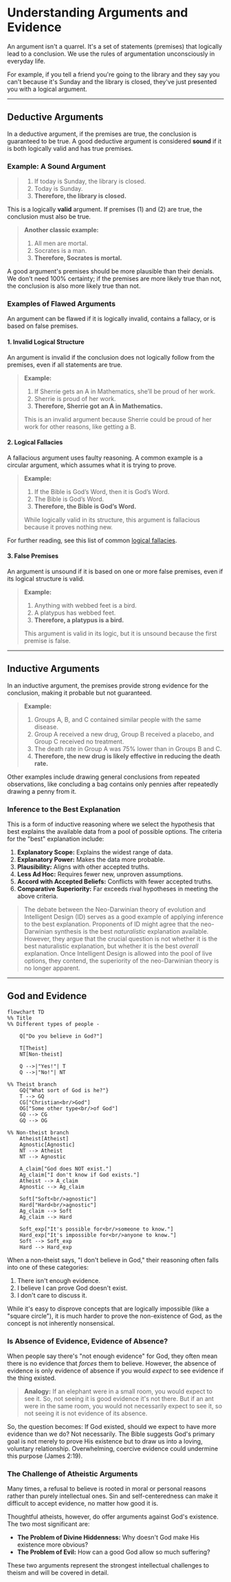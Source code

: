 ﻿# Understanding Arguments and Evidence

An argument isn't a quarrel. It's a set of statements (premises) that logically lead to a conclusion. We use the rules
of argumentation unconsciously in everyday life.

For example, if you tell a friend you're going to the library and they say you can't because it's Sunday and the library
is closed, they've just presented you with a logical argument.

---

## Deductive Arguments

In a deductive argument, if the premises are true, the conclusion is guaranteed to be true. A good deductive argument is
considered **sound** if it is both logically valid and has true premises.

### Example: A Sound Argument

> 1. If today is Sunday, the library is closed.
> 2. Today is Sunday.
> 3. **Therefore, the library is closed.**

This is a logically **valid** argument. If premises (1) and (2) are true, the conclusion must also be true.

> **Another classic example:**
> 1. All men are mortal.
> 2. Socrates is a man.
> 3. **Therefore, Socrates is mortal.**

A good argument's premises should be more plausible than their denials. We don't need 100% certainty; if the premises
are more likely true than not, the conclusion is also more likely true than not.

### Examples of Flawed Arguments

An argument can be flawed if it is logically invalid, contains a fallacy, or is based on false premises.

#### 1. Invalid Logical Structure

An argument is invalid if the conclusion does not logically follow from the premises, even if all statements are true.

> **Example:**
> 1. If Sherrie gets an A in Mathematics, she’ll be proud of her work.
> 2. Sherrie is proud of her work.
> 3. **Therefore, Sherrie got an A in Mathematics.**
>
> This is an invalid argument because Sherrie could be proud of her work for other reasons, like getting a B.

#### 2. Logical Fallacies

A fallacious argument uses faulty reasoning. A common example is a circular argument, which assumes what it is trying to
prove.

> **Example:**
> 1. If the Bible is God’s Word, then it is God’s Word.
> 2. The Bible is God’s Word.
> 3. **Therefore, the Bible is God’s Word.**
>
> While logically valid in its structure, this argument is fallacious because it proves nothing new.

For further reading, see this list of
common [logical fallacies](https://thebestschools.org/magazine/15-logical-fallacies-know/).

#### 3. False Premises

An argument is unsound if it is based on one or more false premises, even if its logical structure is valid.

> **Example:**
> 1. Anything with webbed feet is a bird.
> 2. A platypus has webbed feet.
> 3. **Therefore, a platypus is a bird.**
>
> This argument is valid in its logic, but it is unsound because the first premise is false.

---

## Inductive Arguments

In an inductive argument, the premises provide strong evidence for the conclusion, making it probable but not
guaranteed.

> **Example:**
> 1. Groups A, B, and C contained similar people with the same disease.
> 2. Group A received a new drug, Group B received a placebo, and Group C received no treatment.
> 3. The death rate in Group A was 75% lower than in Groups B and C.
> 4. **Therefore, the new drug is likely effective in reducing the death rate.**

Other examples include drawing general conclusions from repeated observations, like concluding a bag contains only
pennies after repeatedly drawing a penny from it.

### Inference to the Best Explanation

This is a form of inductive reasoning where we select the hypothesis that best explains the available data from a pool
of possible options. The criteria for the "best" explanation include:

1. **Explanatory Scope:** Explains the widest range of data.
2. **Explanatory Power:** Makes the data more probable.
3. **Plausibility:** Aligns with other accepted truths.
4. **Less Ad Hoc:** Requires fewer new, unproven assumptions.
5. **Accord with Accepted Beliefs:** Conflicts with fewer accepted truths.
6. **Comparative Superiority:** Far exceeds rival hypotheses in meeting the above criteria.

> The debate between the Neo-Darwinian theory of evolution and Intelligent Design (ID) serves as a good example of
> applying inference to the best explanation. Proponents of ID might agree that the neo-Darwinian synthesis is the best
*naturalistic* explanation available. However, they argue that the crucial question is not whether it is the best
> naturalistic explanation, but whether it is the best *overall* explanation. Once Intelligent Design is allowed into the
> pool of live options, they contend, the superiority of the neo-Darwinian theory is no longer apparent.

---

## God and Evidence
```Mermaid
flowchart TD
%% Title
%% Different types of people -

    Q["Do you believe in God?"]

    T[Theist]
    NT[Non-theist]

    Q -->|"Yes!"| T
    Q -->|"No!"| NT

%% Theist branch
    GQ{"What sort of God is he?"}
    T --> GQ
    CG["Christian<br/>God"]
    OG["Some other type<br/>of God"]
    GQ --> CG
    GQ --> OG

%% Non-theist branch
    Atheist[Atheist]
    Agnostic[Agnostic]
    NT --> Atheist
    NT --> Agnostic

    A_claim["God does NOT exist."]
    Ag_claim["I don't know if God exists."]
    Atheist --> A_claim
    Agnostic --> Ag_claim

    Soft["Soft<br/>agnostic"]
    Hard["Hard<br/>agnostic"]
    Ag_claim --> Soft
    Ag_claim --> Hard

    Soft_exp["It's possible for<br/>someone to know."]
    Hard_exp["It's impossible for<br/>anyone to know."]
    Soft --> Soft_exp
    Hard --> Hard_exp
```

When a non-theist says, "I don't believe in God," their reasoning often falls into one of these categories:

1. There isn't enough evidence.
2. I believe I can prove God doesn't exist.
3. I don't care to discuss it.

While it's easy to disprove concepts that are logically impossible (like a "square circle"), it is much harder to prove
the non-existence of God, as the concept is not inherently nonsensical.

### Is Absence of Evidence, Evidence of Absence?

When people say there's "not enough evidence" for God, they often mean there is no evidence that *forces* them to
believe. However, the absence of evidence is only evidence of absence if you would *expect* to see evidence if the thing
existed.

> **Analogy:** If an elephant were in a small room, you would expect to see it. So, not seeing it is good evidence it's
> not there. But if an ant were in the same room, you would not necessarily expect to see it, so not seeing it is not
> evidence of its absence.

So, the question becomes: If God existed, should we expect to have more evidence than we do? Not necessarily. The Bible
suggests God's primary goal is not merely to prove His existence but to draw us into a loving, voluntary relationship.
Overwhelming, coercive evidence could undermine this purpose (James 2:19).

### The Challenge of Atheistic Arguments

Many times, a refusal to believe is rooted in moral or personal reasons rather than purely intellectual ones. Sin and
self-centeredness can make it difficult to accept evidence, no matter how good it is.

Thoughtful atheists, however, do offer arguments against God's existence. The two most significant are:

* **The Problem of Divine Hiddenness:** Why doesn't God make His existence more obvious?
* **The Problem of Evil:** How can a good God allow so much suffering?

These two arguments represent the strongest intellectual challenges to theism and will be covered in detail.
